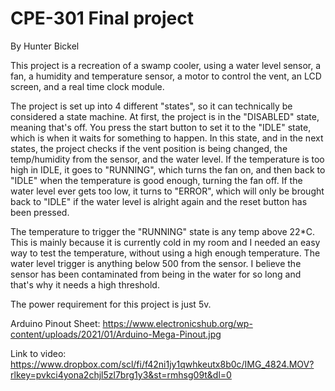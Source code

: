 
# CPE-301 Final project
 By Hunter Bickel

This project is a recreation of a swamp cooler, using a water level sensor, a fan, a humidity and temperature sensor, a motor to control the vent, an LCD screen, and a real time clock module.

The project is set up into 4 different "states", so it can technically be considered a state machine. At first, the project is in the "DISABLED" state, meaning that's off. You press the start button to set it to the "IDLE" state, which is when it waits for something to happen. In this state, and in the next states, the project checks if the vent position is being changed, the temp/humidity from the sensor, and the water level. If the temperature is too high in IDLE, it goes to "RUNNING", which turns the fan on, and then back to "IDLE" when the temperature is good enough, turning the fan off. If the water level ever gets too low, it turns to "ERROR", which will only be brought back to "IDLE" if the water level is alright again and the reset button has been pressed.

The temperature to trigger the "RUNNING" state is any temp above 22*C. This is mainly because it is currently cold in my room and I needed an easy way to test the temperature, without using a high enough temperature. The water level trigger is anything below 500 from the sensor. I believe the sensor has been contaminated from being in the water for so long and that's why it needs a high threshold.

The power requirement for this project is just 5v.

Arduino Pinout Sheet: https://www.electronicshub.org/wp-content/uploads/2021/01/Arduino-Mega-Pinout.jpg

Link to video: https://www.dropbox.com/scl/fi/f42ni1jy1qwhkeutx8b0c/IMG_4824.MOV?rlkey=pvkci4yona2chjl5zl7brg1y3&st=rmhsg09t&dl=0